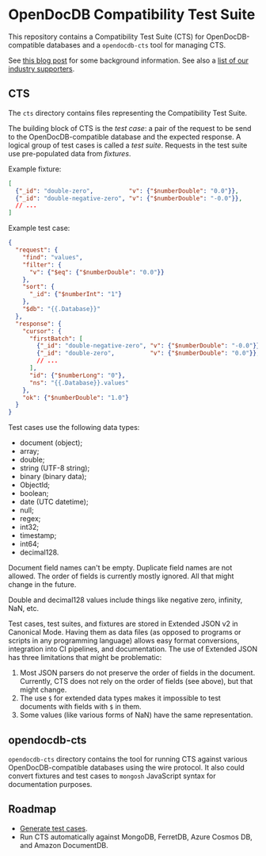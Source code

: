 # OpenDocDB Compatibility Test Suite

This repository contains a Compatibility Test Suite (CTS) for OpenDocDB-compatible databases
and a `opendocdb-cts` tool for managing CTS.

See [this blog post](https://opendocdb.org/steps-to-consider-when-standardizing-a-json-like-query-language) for some background information.
See also a [list of our industry supporters](https://opendocdb.org/supporters).

## CTS

The `cts` directory contains files representing the Compatibility Test Suite.

The building block of CTS is the *test case*: a pair of the request to be send to the OpenDocDB-compatible database and the expected response.
A logical group of test cases is called a *test suite*.
Requests in the test suite use pre-populated data from *fixtures*.

Example fixture:

```json
[
  {"_id": "double-zero",          "v": {"$numberDouble": "0.0"}},
  {"_id": "double-negative-zero", "v": {"$numberDouble": "-0.0"}},
  // ...
]
```

Example test case:

```json
{
  "request": {
    "find": "values",
    "filter": {
      "v": {"$eq": {"$numberDouble": "0.0"}}
    },
    "sort": {
      "_id": {"$numberInt": "1"}
    },
    "$db": "{{.Database}}"
  },
  "response": {
    "cursor": {
      "firstBatch": [
        {"_id": "double-negative-zero", "v": {"$numberDouble": "-0.0"}},
        {"_id": "double-zero",          "v": {"$numberDouble": "0.0"}},
        // ...
      ],
      "id": {"$numberLong": "0"},
      "ns": "{{.Database}}.values"
    },
    "ok": {"$numberDouble": "1.0"}
  }
}
```

Test cases use the following data types:
* document (object);
* array;
* double;
* string (UTF-8 string);
* binary (binary data);
* ObjectId;
* boolean;
* date (UTC datetime);
* null;
* regex;
* int32;
* timestamp;
* int64;
* decimal128.

Document field names can't be empty.
Duplicate field names are not allowed.
The order of fields is currently mostly ignored.
All that might change in the future.

Double and decimal128 values include things like negative zero, infinity, NaN, etc.

Test cases, test suites, and fixtures are stored in Extended JSON v2 in Canonical Mode. Having them as data files (as opposed to programs or scripts in any programming language) allows easy format conversions, integration into CI pipelines, and documentation. The use of Extended JSON has three limitations that might be problematic:
1. Most JSON parsers do not preserve the order of fields in the document. Currently, CTS does not rely on the order of fields (see above), but that might change.
2. The use `$` for extended data types makes it impossible to test documents with fields with `$` in them.
3. Some values (like various forms of NaN) have the same representation.

## opendocdb-cts

`opendocdb-cts` directory contains the tool for running CTS against various OpenDocDB-compatible databases
using the wire protocol.
It also could convert fixtures and test cases to `mongosh` JavaScript syntax for documentation purposes.

## Roadmap

* [Generate test cases](https://github.com/OpenDocDB/cts/issues/5).
* Run CTS automatically against MongoDB, FerretDB, Azure Cosmos DB, and Amazon DocumentDB.
